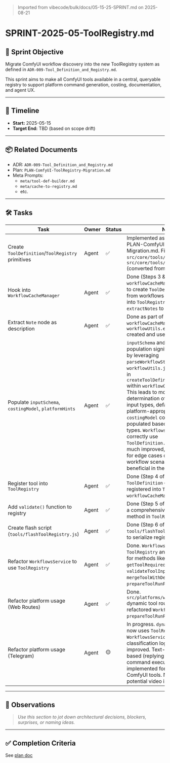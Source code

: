 > Imported from vibecode/bulk/docs/05-15-25-SPRINT.md on 2025-08-21

# SPRINT-2025-05-ToolRegistry.md

## 🎯 Sprint Objective

Migrate ComfyUI workflow discovery into the new ToolRegistry system as defined in `ADR-009-Tool_Definition_and_Registry.md`.

This sprint aims to make all ComfyUI tools available in a central, queryable registry to support platform command generation, costing, documentation, and agent UX.

---

## 📅 Timeline

- **Start:** 2025-05-15  
- **Target End:** TBD (based on scope drift)

---

## 📦 Related Documents

- ADR: `ADR-009-Tool_Definition_and_Registry.md`
- Plan: `PLAN-ComfyUI-ToolRegistry-Migration.md`
- Meta Prompts:
  - `meta/tool-def-builder.md`
  - `meta/cache-to-registry.md`
  - etc.

---

## 🛠️ Tasks

| Task | Owner | Status | Notes |
|------|-------|--------|-------|
| Create `ToolDefinition`/`ToolRegistry` primitives | Agent | ✅ | Implemented as per Step 1 of PLAN-ComfyUI-ToolRegistry-Migration.md. Files created: `src/core/tools/ToolDefinition.js`, `src/core/tools/ToolRegistry.js` (converted from .ts). |
| Hook into `WorkflowCacheManager` | Agent | ✅ | Done (Steps 3 & 4 of plan). `workflowCacheManager.js` modified to create `ToolDefinition` objects from workflows and register them into `ToolRegistry`. Added `extractNotes` to `workflowUtils.js`. |
| Extract `Note` node as description | Agent | ✅ | Done as part of `workflowCacheManager` integration. `workflowUtils.extractNotes()` created and used. |
| Populate `inputSchema`, `costingModel`, `platformHints` | Agent | ✅ | `inputSchema` and `platformHints` population significantly improved by leveraging `parseWorkflowStructure` in `workflowUtils.js` and refining logic in `createToolDefinitionFromWorkflow` within `workflowCacheManager.js`. This leads to more accurate determination of required inputs, input types, default values, and platform-appropriate hints. `costingModel` continues to be populated based on machine GPU types. `WorkflowsService` methods correctly use `ToolDefinition.inputSchema`. While much improved, further refinement for edge cases or more complex workflow scenarios may be beneficial in the future. |
| Register tool into `ToolRegistry` | Agent | ✅ | Done (Step 4 of plan). `ToolDefinition` objects are registered into `ToolRegistry` from `workflowCacheManager.js`. |
| Add `validate()` function to registry | Agent | ✅ | Done (Step 5 of plan). Implemented a comprehensive `validate()` method in `ToolRegistry.js`. |
| Create flash script (`tools/flashToolRegistry.js`) | Agent | ✅ | Done (Step 6 of plan). Created `tools/flashToolRegistry.js` script to serialize registry. |
| Refactor `WorkflowsService` to use `ToolRegistry` | Agent | ✅ | Done. `WorkflowsService` now uses `ToolRegistry` and `ToolDefinition` for methods like `getToolRequiredInputs`, `validateToolInputPayload`, `mergeToolWithDefaultInputs`, and `prepareToolRunPayload`. |
| Refactor platform usage (Web Routes) | Agent | ✅ | Done. `src/platforms/web/routes/index.js` dynamic tool routes now use the refactored `WorkflowsService` and `prepareToolRunPayload`. |
| Refactor platform usage (Telegram) | Agent | 🟡 | In progress. `dynamicCommands.js` now uses `ToolRegistry` via `WorkflowsService`. Command classification logic significantly improved. Text-only and Image-based (replying to image with URL) command execution path implemented for all 23 classified ComfyUI tools. Next: Testing, potential video input handling. |

---

## 🧠 Observations

> _Use this section to jot down architectural decisions, blockers, surprises, or naming ideas._

---

## ✅ Completion Criteria

See [plan doc](../audits/PLAN-ComfyUI-ToolRegistry-Migration.md#4-completion-criteria)